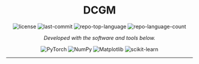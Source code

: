 <p align="center">
    <h1 align="center">DCGM</h1>
</p>
<p align="center">
	<img src="https://img.shields.io/github/license/alessimichele/DCGM?style=flat&color=0080ff" alt="license">
	<img src="https://img.shields.io/github/last-commit/alessimichele/DCGM?style=flat&logo=git&logoColor=white&color=0080ff" alt="last-commit">
	<img src="https://img.shields.io/github/languages/top/alessimichele/DCGM?style=flat&color=0080ff" alt="repo-top-language">
	<img src="https://img.shields.io/github/languages/count/alessimichele/DCGM?style=flat&color=0080ff" alt="repo-language-count">
<p>
<p align="center">
		<em>Developed with the software and tools below.</em>
</p>
<p align="center">
  <img src="https://img.shields.io/badge/PyTorch-2.0.0-EE4C2C.svg?style=flat&logo=PyTorch&logoColor=white" alt="PyTorch">
  <img src="https://img.shields.io/badge/NumPy-1.24.2-013243.svg?style=flat&logo=numpy&logoColor=white" alt="NumPy">
	<img src="https://img.shields.io/badge/Matplotlib-3.6.2-007ACC.svg?style=flat&logo=matplotlib&logoColor=white" alt="Matplotlib">
	<img src="https://img.shields.io/badge/scikit_learn-1.2.0-F7931E.svg?style=flat&logo=scikit-learn&logoColor=white" alt="scikit-learn">
</p>
<hr>
